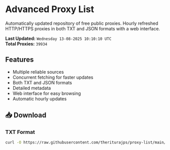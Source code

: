 # Advanced Proxy List

Automatically updated repository of free public proxies. Hourly refreshed HTTP/HTTPS proxies in both TXT and JSON formats with a web interface.

**Last Updated:** `Wednesday 13-08-2025 10:10:10 UTC`  
**Total Proxies:** `39934`

## Features
- Multiple reliable sources
- Concurrent fetching for faster updates
- Both TXT and JSON formats
- Detailed metadata
- Web interface for easy browsing
- Automatic hourly updates

## 📥 Download

### TXT Format
```bash
curl -O https://raw.githubusercontent.com/theriturajps/proxy-list/main/proxies.txt
